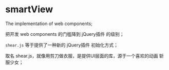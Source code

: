 # smartView

The implementation of web components;

把开发 web components 的门槛降到 jQuery插件 的级别；

`shear.js` 等于提供了一种新的 jQuery插件 初始化方式；

取名 shear.js，就像用剪刀做衣服，是提供UI层面的库，源于一个喜欢的动画 斩服少女；
